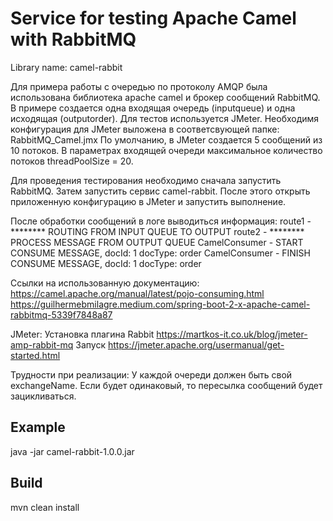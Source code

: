 # Service for testing Apache Camel with RabbitMQ 
Library name: camel-rabbit

  Для примера работы с очередью по протоколу AMQP была использована библиотека apache camel и брокер сообщений RabbitMQ.  
В примере создается одна входящая очередь (inputqueue) и одна исходящая (outputorder).
Для тестов используется JMeter. Необходимя конфигурация для JMeter выложена в соответсвующей папке: RabbitMQ_Camel.jmx
По умолчанию, в JMeter создается 5 сообщений из 10 потоков.
В параметрах входящей очереди максимальное количество потоков threadPoolSize = 20.

Для проведения тестирования необходимо сначала запустить RabbitMQ.
Затем запустить сервис camel-rabbit. После этого открыть приложенную конфигурацию в JMeter и запуcтить выполнение.

После обработки сообщений в логе выводиться информация:
 route1 - ******** ROUTING FROM INPUT QUEUE TO OUTPUT
 route2 - ******** PROCESS MESSAGE FROM OUTPUT QUEUE
 CamelConsumer - START CONSUME MESSAGE, docId: 1 docType: order
 CamelConsumer - FINISH CONSUME MESSAGE, docId: 1 docType: order

Ссылки на использованную документацию:
https://camel.apache.org/manual/latest/pojo-consuming.html
https://guilhermebmilagre.medium.com/spring-boot-2-x-apache-camel-rabbitmq-5339f7848a87

JMeter:
Установка плагина Rabbit 
https://martkos-it.co.uk/blog/jmeter-amp-rabbit-mq
Запуск
https://jmeter.apache.org/usermanual/get-started.html

Трудности при реализации:
У каждой очереди должен быть свой exchangeName. Если будет одинаковый, то пересылка сообщений будет зацикливаться.

## Example
java -jar camel-rabbit-1.0.0.jar

## Build
mvn clean install
